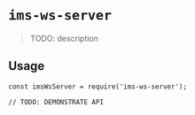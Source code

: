 # `ims-ws-server`

> TODO: description

## Usage

```
const imsWsServer = require('ims-ws-server');

// TODO: DEMONSTRATE API
```
